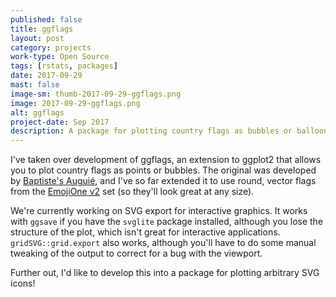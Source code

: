 ```yaml
---
published: false
title: ggflags
layout: post
category: projects
work-type: Open Source
tags: [rstats, packages]
date: 2017-09-29
mast: false
image-sm: thumb-2017-09-29-ggflags.png
image: 2017-09-29-ggflags.png
alt: ggflags
project-date: Sep 2017
description: A package for plotting country flags as bubbles or balloons in ggplot.
---
```

I've taken over development of ggflags, an extension to ggplot2 that allows you to plot country flags as points or bubbles. The original was developed by  [Baptiste's Auguié](https://github.com/baptiste/ggflags), and I've so far extended it to use round, vector flags from the [EmojiOne v2](https://www.emojione.com/) set (so they'll look great at any size).

We're currently working on SVG export for interactive graphics. It works with `ggsave` if you have the `svglite` package installed, although you lose the structure of the plot, which isn't great for interactive applications. `gridSVG::grid.export` also works, although you'll have to do some manual tweaking of the output to correct for a bug with the viewport.

Further out, I'd like to develop this into a package for plotting arbitrary SVG icons!
